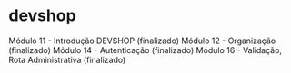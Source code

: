 # devshop

Módulo 11 - Introdução DEVSHOP (finalizado)
Módulo 12 - Organização (finalizado)
Módulo 14 - Autenticação (finalizado)
Módulo 16 - Validação, Rota Administrativa (finalizado)

